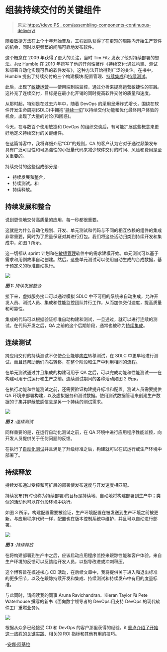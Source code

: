 # 组装持续交付的关键组件

> 原文:[https://devo PS . com/assembling-components-continuous-delivery/](https://devops.com/assembling-components-continuous-delivery/)

随着敏捷方法在上个十年开始普及，工程团队获得了在更短的周期内开始生产软件的机会，同时以更频繁的间隔可靠地发布软件。

这个概念在 2009 年获得了更大的关注，当时 Tim Fitz 发表了他对持续部署的想法。Jez Humble 在 2010 年撰写了他的开创性著作《持续交付:通过构建、测试和部署自动化实现可靠的软件发布》，这种方法开始得到广泛的关注。在书中，Humble 提出了持续交付的三个构建模块:配置管理、[持续集成](https://continuousdelivery.com/foundations/continuous-integration)和[持续测试](https://continuousdelivery.com/foundations/test-automation)。

此后，出现了[敏捷运营](https://www.youtube.com/watch?v=ePBjcHUIoOE)——使用端到端监控，通过分析来提高运营敏捷性的实践。这补充了连续交付，目标是在最小化开销的同时提高软件交付的质量和速度。

从那时起，特别是在过去六年中，随着 DevOps 的采用呈爆炸式增长，围绕在软件开发生命周期(SDLC)中拥抱“[持续一切](https://devops.com/devops-chat-jeff-schaeffer-ca-technologies-everything-continuous/)”以持续交付功能和优化最终用户体验的机会，出现了大量的讨论(和困惑)。

今天，在与数百个使用敏捷和 DevOps 的组织交谈后，有可能扩展这些概念来更好地定义持续交付的关键组件。

在这篇博客中，我将详细介绍“CD”的规则，CA 的客户认为它对于通过频繁发布具有广泛可见性和可追溯性的小批量代码来减少软件交付的时间、风险和费用是至关重要的。

持续交付的这些组成部分是:

*   持续发展和整合，
*   持续测试。和
*   持续释放。

## 持续发展和整合

说到更快地交付高质量的应用，每一秒都很重要。

这就是为什么自动化规划、开发、单元测试和代码与不同的相互依赖的组件的集成非常重要，同时为了质量保证对其进行打包。我们将这些活动归类到持续开发和集成中，如图 1 所示。

这一切都从 sprint 计划和在[敏捷管理](http://www.ca.com/us/rewrite/articles/devops/did-agile-land-a-man-on-the-moon.html)软件中的需求建模开始。单元测试可以基于需求和用例故事自动创建。然后，这些单元测试可以使用自动生成的合成数据，基于预定义的标准自动执行。

![](../Images/e030abaeaf9990f443615b6b506a09d2.png)

***图 1:** 持续发展整合*

接下来，虚拟服务接口可以通过模拟 SDLC 中不可用的系统来自动生成，允许开发人员、测试人员、集成和性能监控团队并行工作，从而加快交付速度，提高质量和可靠性。

集成的代码可以根据验证标准自动构建和测试，一旦通过，就可以进行连续的测试。在代码开发之后，QA 之前的这个后期阶段，通常也被称为[持续集成](http://webinars.devops.com/apm-continuous-integration)。

## 连续测试

跨应用交付的持续测试不仅使企业能够[向左](http://www.ca.com/us/collateral/case-studies/manheim-accelerates-systems-testing-and-business-transformation-with-ca-test-data-manager.html)转移测试，在 SDLC 中更早地进行测试，而且还帮助他们向右转移，在整个阶段和生产中利用相同的流程。

在单元测试通过并且集成的构建可用于 QA 之后，可以完成功能和性能测试——在构建可用于试运行和生产之前。连续测试期间的各种活动如图 2 所示。

在执行功能和性能测试之前，还需要验证构建提升标准和配置。测试人员需要提供 QA 环境来部署构建，以及虚拟服务和测试数据。使用测试数据管理来创建生产数据的子集并屏蔽敏感信息是另一个持续的测试需求。

![](../Images/40a11009e9215a58a2db9cad32983b1e.png)

***图 2** :连续测试*

同样重要的是，在运行自动化测试之前，在 QA 环境中进行应用程序性能监控，向开发人员提供关于任何问题的反馈。

在执行了[自动化测试](https://www.blazemeter.com/blog/how-run-jmeter-test-jenkins-20-pipelines-and-github)并且满足了升级标准之后，构建就可以在试运行或生产环境中部署了。

## 持续释放

持续发布通过受控和可扩展的部署使发布速度与开发速度相匹配。

持续发布(有时也称为持续部署)的目标是持续地、自动地将构建部署到生产中；类似的活动也可以在分段环境中执行。

如图 3 所示，构建配置需要被验证，生产环境配置在被发送到生产环境之前被更新。与应用程序代码一样，配置也在版本控制系统中维护，并且可以自动进行部署。

![](../Images/cc412aeab4226f761f114c7820b2ec8f.png)

***图 3** :持续释放*

在将构建部署到生产中之后，应该启动应用程序监控来跟踪性能和客户体验。来自生产环境的反馈可以反馈给开发人员，以指导改进或冲刺积压。

这个博客旨在概述核心 CD 活动，在后续文章中，我将提供关于进入和退出标准的更多细节，以及在跟踪持续开发和集成、持续测试和持续发布中有用的度量标准。

与此同时，请阅读我的同事 Aruna Ravichandran、Kieran Taylor 和 Pete Waterhouse 撰写的新书《面向数字领导者的 DevOps:用支持 DevOps 的现代软件工厂重燃业务》。

![](../Images/24fff606432f7ef1c0ff80e0bca4ab72.png)

根据从众多已经接受 CD 和 DevOps 的客户那里获得的经验，it [重点介绍了开始这一旅程的关键实践](http://webinars.devops.com/devops-digital-leaders)、相关的 ROI 指标和其他有用的技巧。

-[安娜·阿基拉](https://devops.com/author/ananda-akela/)